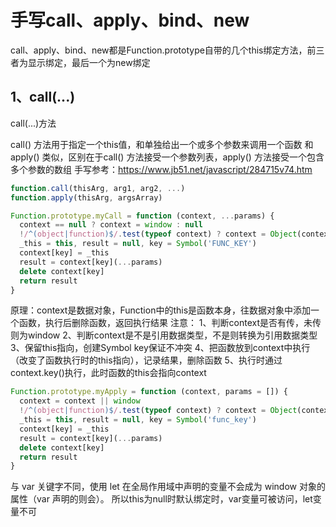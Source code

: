 # 手写call、apply、bind、new

call、apply、bind、new都是Function.prototype自带的几个this绑定方法，前三者为显示绑定，最后一个为new绑定

## 1、call(...)

call(...)方法

call() 方法用于指定一个this值，和单独给出一个或多个参数来调用一个函数
和apply() 类似，区别在于call() 方法接受一个参数列表，apply() 方法接受一个包含多个参数的数组
手写参考：<https://www.jb51.net/javascript/284715v74.htm>

```JavaScript
function.call(thisArg, arg1, arg2, ...)
function.apply(thisArg, argsArray)
```

```JavaScript
Function.prototype.myCall = function (context, ...params) {
  context == null ? context = window : null
  !/^(object|function)$/.test(typeof context) ? context = Object(context) : null
  _this = this, result = null, key = Symbol('FUNC_KEY')
  context[key] = _this
  result = context[key](...params)
  delete context[key]
  return result
}
```

原理：context是数据对象，Function中的this是函数本身，往数据对象中添加一个函数，执行后删除函数，返回执行结果
注意：
1、判断context是否有传，未传则为window
2、判断context是不是引用数据类型，不是则转换为引用数据类型
3、保留this指向，创建Symbol key保证不冲突
4、把函数放到context中执行（改变了函数执行时的this指向），记录结果，删除函数
5、执行时通过context.key()执行，此时函数的this会指向context
&nbsp;

```JavaScript
Function.prototype.myApply = function (context, params = []) {
  context = context || window
  !/^(object|function)$/.test(typeof context) ? context = Object(context) : null
  _this = this, result = null, key = Symbol('func_key')
  context[key] = _this
  result = context[key](...params)
  delete context[key]
  return result
}
```

与 var 关键字不同，使用 let 在全局作用域中声明的变量不会成为 window 对象的属性（var 声明的则会）。
所以this为null时默认绑定时，var变量可被访问，let变量不可
